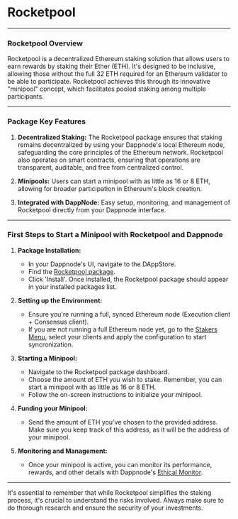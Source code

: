 # Rocketpool

---

### **Rocketpool Overview**

Rocketpool is a decentralized Ethereum staking solution that allows users to earn rewards by staking their Ether (ETH). It's designed to be inclusive, allowing those without the full 32 ETH required for an Ethereum validator to be able to participate. Rocketpool achieves this through its innovative "minipool" concept, which facilitates pooled staking among multiple participants.

---

### **Package Key Features**

1. **Decentralized Staking:** The Rocketpool package ensures that staking remains decentralized by using your Dappnode's local Ethereum node, safeguarding the core principles of the Ethereum network. Rocketpool also operates on smart contracts, ensuring that operations are transparent, auditable, and free from centralized control.
  
2. **Minipools:** Users can start a minipool with as little as 16 or 8 ETH, allowing for broader participation in Ethereum's block creation.
  
3. **Integrated with DappNode:** Easy setup, monitoring, and management of Rocketpool directly from your Dappnode interface.

---

### **First Steps to Start a Minipool with Rocketpool and Dappnode**

1. **Package Installation:**
   - In your Dappnode's UI, navigate to the DAppStore.
   - Find the [Rocketpool package](http://my.dappnode/installer/dnp/rocketpool.dnp.dappnode.eth).
   - Click 'Install'. Once installed, the Rocketpool package should appear in your installed packages list.

2. **Setting up the Environment:**
   - Ensure you're running a full, synced Ethereum node (Execution client + Consensus client).
   - If you are not running a full Ethereum node yet, go to the [Stakers Menu](http://my.dappnode/stakers/ethereum), select your clients and apply the configuration to start syncronization.

3. **Starting a Minipool:**
   - Navigate to the Rocketpool package dashboard.
   - Choose the amount of ETH you wish to stake. Remember, you can start a minipool with as little as 16 or 8 ETH.
   - Follow the on-screen instructions to initialize your minipool.

4. **Funding your Minipool:**
   - Send the amount of ETH you’ve chosen to the provided address. Make sure you keep track of this address, as it will be the address of your minipool.

5. **Monitoring and Management:**
   - Once your minipool is active, you can monitor its performance, rewards, and other details with Dappnode's [Ethical Monitor]().

---

It's essential to remember that while Rocketpool simplifies the staking process, it's crucial to understand the risks involved. Always make sure to do thorough research and ensure the security of your investments. 
